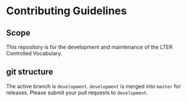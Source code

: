 # Contributing Guidelines

## Scope

This repository is for the development and maintenance of the LTER Controlled Vocabulary.

## git structure

The active branch is `development`. `development` is merged into `master` for releases. Please submit your pull requests to `development`.
